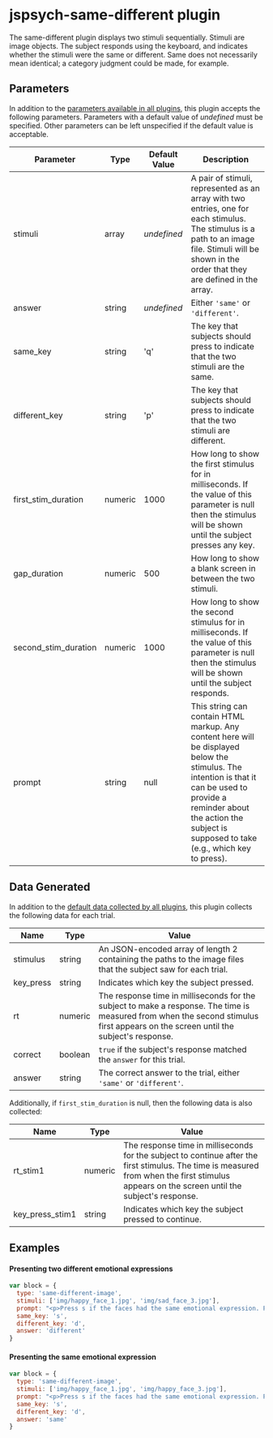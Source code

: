 # jspsych-same-different plugin

The same-different plugin displays two stimuli sequentially. Stimuli are image objects. The subject responds using the keyboard, and indicates whether the stimuli were the same or different. Same does not necessarily mean identical; a category judgment could be made, for example.

## Parameters

In addition to the [parameters available in all plugins](overview.md#parameters-available-in-all-plugins), this plugin accepts the following parameters. Parameters with a default value of *undefined* must be specified. Other parameters can be left unspecified if the default value is acceptable.

| Parameter            | Type    | Default Value | Description                              |
| -------------------- | ------- | ------------- | ---------------------------------------- |
| stimuli              | array   | *undefined*   | A pair of stimuli, represented as an array with two entries, one for each stimulus. The stimulus is a path to an image file. Stimuli will be shown in the order that they are defined in the array. |
| answer               | string  | *undefined*   | Either `'same'` or `'different'`.        |
| same_key             | string  | 'q'           | The key that subjects should press to indicate that the two stimuli are the same. |
| different_key        | string  | 'p'           | The key that subjects should press to indicate that the two stimuli are different. |
| first_stim_duration  | numeric | 1000          | How long to show the first stimulus for in milliseconds. If the value of this parameter is null then the stimulus will be shown until the subject presses any key. |
| gap_duration         | numeric | 500           | How long to show a blank screen in between the two stimuli. |
| second_stim_duration | numeric | 1000          | How long to show the second stimulus for in milliseconds. If the value of this parameter is null then the stimulus will be shown until the subject responds. |
| prompt               | string  | null          | This string can contain HTML markup. Any content here will be displayed below the stimulus. The intention is that it can be used to provide a reminder about the action the subject is supposed to take (e.g., which key to press). |


## Data Generated

In addition to the [default data collected by all plugins](overview.md#data-collected-by-plugins), this plugin collects the following data for each trial.

| Name      | Type    | Value                                    |
| --------- | ------- | ---------------------------------------- |
| stimulus  | string  | An JSON-encoded array of length 2 containing the paths to the image files that the subject saw for each trial. |
| key_press | string  | Indicates which key the subject pressed. |
| rt        | numeric | The response time in milliseconds for the subject to make a response. The time is measured from when the second stimulus first appears on the screen until the subject's response. |
| correct   | boolean | `true` if the subject's response matched the `answer` for this trial. |
| answer    | string  | The correct answer to the trial, either `'same'` or `'different'`. |

Additionally, if `first_stim_duration` is  null, then the following data is also collected:

| Name            | Type    | Value                                    |
| --------------- | ------- | ---------------------------------------- |
| rt_stim1        | numeric | The response time in milliseconds for the subject to continue after the first stimulus. The time is measured from when the first stimulus appears on the screen until the subject's response. |
| key_press_stim1 | string  | Indicates which key the subject pressed to continue. |

## Examples

#### Presenting two different emotional expressions

```javascript
var block = {
  type: 'same-different-image',
  stimuli: ['img/happy_face_1.jpg', 'img/sad_face_3.jpg'],
  prompt: "<p>Press s if the faces had the same emotional expression. Press d if the faces had different emotional expressions.</p>",
  same_key: 's',
  different_key: 'd',
  answer: 'different'
}
```

#### Presenting the same emotional expression

```javascript
var block = {
  type: 'same-different-image',
  stimuli: ['img/happy_face_1.jpg', 'img/happy_face_3.jpg'],
  prompt: "<p>Press s if the faces had the same emotional expression. Press d if the faces had different emotional expressions.</p>",
  same_key: 's',
  different_key: 'd',
  answer: 'same'
}
```
